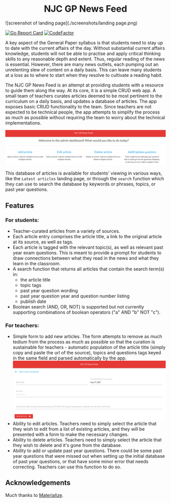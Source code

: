 <h1 align="center">NJC GP News Feed</h1>

![screenshot of landing page](./screenshots/landing page.png)

[![Go Report Card](https://goreportcard.com/badge/github.com/jwnpoh/njcgpnewsfeed)](https://goreportcard.com/report/github.com/jwnpoh/njcgpnewsfeed)
[![CodeFactor](https://www.codefactor.io/repository/github/jwnpoh/njcgpnewsfeed/badge)](https://www.codefactor.io/repository/github/jwnpoh/njcgpnewsfeed)

A key aspect of the General Paper syllabus is that students need to stay up to date with the current affairs of the day. Without substantial current affairs knowledge, students will not be able to practise and apply critical thinking skills to any reasonable depth and extent. Thus, regular reading of the news is essential. However, there are many news outlets, each pumping out an unrelenting slew of content on a daily basis. This can leave many students at a loss as to where to start when they resolve to cultivate a reading habit. 

The NJC GP News Feed is an attempt at providing students with a resource to guide them along the way. At its core, it is a simple CRUD web app. A small team of teachers curates articles deemed to be most pertinent to the curriculum on a daily basis, and updates a database of articles. The app exposes basic CRUD functionality to the team. Since teachers are not expected to be technical people, the app attempts to simplify the process as much as possible without requiring the team to worry about the technical implementations.

![screenshot of admin dashboard](./screenshots/admin-dashboard.png)

This database of articles is available for students' viewing in various ways, like the `Latest articles` landing page, or through the `search` function which they can use to search the database by keywords or phrases, topics, or past year questions.

## Features

### For students:
- Teacher-curated articles from a variety of sources.
- Each article entry comprises the article title, a link to the original article at its source, as well as tags.
- Each article is tagged with the relevant topic(s), as well as relevant past year exam questions. This is meant to provide a prompt for students to draw connections between what they read in the news and what they learn in the classroom.
- A search function that returns all articles that contain the search term(s) in:
  - the article title
  - topic tags
  - past year question wording
  - past year question year and question number listing
  - publish date
- Boolean search (AND, OR, NOT) is supported but not currently supporting combinations of boolean operators ("a" AND "b" NOT "c"). 

### For teachers:
- Simple form to add new articles. The form attempts to remove as much tedium from the process as much as possible so that the curation is sustainable for teachers - automatic population of the article title (simply copy and paste the url of the source), topics and questions tags keyed in the same field and parsed automatically by the app. ![form](./screenshots/admin-addarticle.png)
- Ability to edit articles. Teachers need to simply select the article that they wish to edit from a list of existing articles, and they will be presented with a form to make the necessary changes.
- Ability to delete articles. Teachers need to simply select the article that they wish to delete and it's gone from the database.
- Ability to add or update past year questions. There could be some past year questions that were missed out when setting up the initial database of past year questions, or that have some minor error that needs correcting. Teachers can use this function to do so.

## Acknowledgements
Much thanks to [Materialize](https://github.com/materializecss/materialize).
